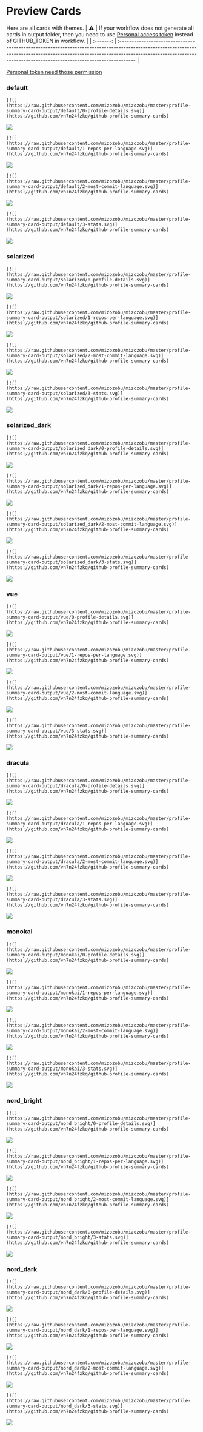 
# Preview Cards

Here are all cards with themes.
| :warning: | If your workflow does not generate all cards in output folder, then you need to use [Personal access token](https://docs.github.com/en/actions/configuring-and-managing-workflows/creating-and-storing-encrypted-secrets) instead of GITHUB_TOKEN in workflow. |
| :-------: | :------------------------------------------------------------------------------------------------------------------------------------------------------------------------------------------------------------------------------------------------ |

[Personal token need those permission](https://github.com/vn7n24fzkq/github-profile-summary-cards/wiki/Personal-access-token-permissions)


### default


```
[![](https://raw.githubusercontent.com/mizozobu/mizozobu/master/profile-summary-card-output/default/0-profile-details.svg)](https://github.com/vn7n24fzkq/github-profile-summary-cards)
```
![](https://raw.githubusercontent.com/mizozobu/mizozobu/master/profile-summary-card-output/default/0-profile-details.svg)


```
[![](https://raw.githubusercontent.com/mizozobu/mizozobu/master/profile-summary-card-output/default/1-repos-per-language.svg)](https://github.com/vn7n24fzkq/github-profile-summary-cards)
```
![](https://raw.githubusercontent.com/mizozobu/mizozobu/master/profile-summary-card-output/default/1-repos-per-language.svg)


```
[![](https://raw.githubusercontent.com/mizozobu/mizozobu/master/profile-summary-card-output/default/2-most-commit-language.svg)](https://github.com/vn7n24fzkq/github-profile-summary-cards)
```
![](https://raw.githubusercontent.com/mizozobu/mizozobu/master/profile-summary-card-output/default/2-most-commit-language.svg)


```
[![](https://raw.githubusercontent.com/mizozobu/mizozobu/master/profile-summary-card-output/default/3-stats.svg)](https://github.com/vn7n24fzkq/github-profile-summary-cards)
```
![](https://raw.githubusercontent.com/mizozobu/mizozobu/master/profile-summary-card-output/default/3-stats.svg)


### solarized


```
[![](https://raw.githubusercontent.com/mizozobu/mizozobu/master/profile-summary-card-output/solarized/0-profile-details.svg)](https://github.com/vn7n24fzkq/github-profile-summary-cards)
```
![](https://raw.githubusercontent.com/mizozobu/mizozobu/master/profile-summary-card-output/solarized/0-profile-details.svg)


```
[![](https://raw.githubusercontent.com/mizozobu/mizozobu/master/profile-summary-card-output/solarized/1-repos-per-language.svg)](https://github.com/vn7n24fzkq/github-profile-summary-cards)
```
![](https://raw.githubusercontent.com/mizozobu/mizozobu/master/profile-summary-card-output/solarized/1-repos-per-language.svg)


```
[![](https://raw.githubusercontent.com/mizozobu/mizozobu/master/profile-summary-card-output/solarized/2-most-commit-language.svg)](https://github.com/vn7n24fzkq/github-profile-summary-cards)
```
![](https://raw.githubusercontent.com/mizozobu/mizozobu/master/profile-summary-card-output/solarized/2-most-commit-language.svg)


```
[![](https://raw.githubusercontent.com/mizozobu/mizozobu/master/profile-summary-card-output/solarized/3-stats.svg)](https://github.com/vn7n24fzkq/github-profile-summary-cards)
```
![](https://raw.githubusercontent.com/mizozobu/mizozobu/master/profile-summary-card-output/solarized/3-stats.svg)


### solarized_dark


```
[![](https://raw.githubusercontent.com/mizozobu/mizozobu/master/profile-summary-card-output/solarized_dark/0-profile-details.svg)](https://github.com/vn7n24fzkq/github-profile-summary-cards)
```
![](https://raw.githubusercontent.com/mizozobu/mizozobu/master/profile-summary-card-output/solarized_dark/0-profile-details.svg)


```
[![](https://raw.githubusercontent.com/mizozobu/mizozobu/master/profile-summary-card-output/solarized_dark/1-repos-per-language.svg)](https://github.com/vn7n24fzkq/github-profile-summary-cards)
```
![](https://raw.githubusercontent.com/mizozobu/mizozobu/master/profile-summary-card-output/solarized_dark/1-repos-per-language.svg)


```
[![](https://raw.githubusercontent.com/mizozobu/mizozobu/master/profile-summary-card-output/solarized_dark/2-most-commit-language.svg)](https://github.com/vn7n24fzkq/github-profile-summary-cards)
```
![](https://raw.githubusercontent.com/mizozobu/mizozobu/master/profile-summary-card-output/solarized_dark/2-most-commit-language.svg)


```
[![](https://raw.githubusercontent.com/mizozobu/mizozobu/master/profile-summary-card-output/solarized_dark/3-stats.svg)](https://github.com/vn7n24fzkq/github-profile-summary-cards)
```
![](https://raw.githubusercontent.com/mizozobu/mizozobu/master/profile-summary-card-output/solarized_dark/3-stats.svg)


### vue


```
[![](https://raw.githubusercontent.com/mizozobu/mizozobu/master/profile-summary-card-output/vue/0-profile-details.svg)](https://github.com/vn7n24fzkq/github-profile-summary-cards)
```
![](https://raw.githubusercontent.com/mizozobu/mizozobu/master/profile-summary-card-output/vue/0-profile-details.svg)


```
[![](https://raw.githubusercontent.com/mizozobu/mizozobu/master/profile-summary-card-output/vue/1-repos-per-language.svg)](https://github.com/vn7n24fzkq/github-profile-summary-cards)
```
![](https://raw.githubusercontent.com/mizozobu/mizozobu/master/profile-summary-card-output/vue/1-repos-per-language.svg)


```
[![](https://raw.githubusercontent.com/mizozobu/mizozobu/master/profile-summary-card-output/vue/2-most-commit-language.svg)](https://github.com/vn7n24fzkq/github-profile-summary-cards)
```
![](https://raw.githubusercontent.com/mizozobu/mizozobu/master/profile-summary-card-output/vue/2-most-commit-language.svg)


```
[![](https://raw.githubusercontent.com/mizozobu/mizozobu/master/profile-summary-card-output/vue/3-stats.svg)](https://github.com/vn7n24fzkq/github-profile-summary-cards)
```
![](https://raw.githubusercontent.com/mizozobu/mizozobu/master/profile-summary-card-output/vue/3-stats.svg)


### dracula


```
[![](https://raw.githubusercontent.com/mizozobu/mizozobu/master/profile-summary-card-output/dracula/0-profile-details.svg)](https://github.com/vn7n24fzkq/github-profile-summary-cards)
```
![](https://raw.githubusercontent.com/mizozobu/mizozobu/master/profile-summary-card-output/dracula/0-profile-details.svg)


```
[![](https://raw.githubusercontent.com/mizozobu/mizozobu/master/profile-summary-card-output/dracula/1-repos-per-language.svg)](https://github.com/vn7n24fzkq/github-profile-summary-cards)
```
![](https://raw.githubusercontent.com/mizozobu/mizozobu/master/profile-summary-card-output/dracula/1-repos-per-language.svg)


```
[![](https://raw.githubusercontent.com/mizozobu/mizozobu/master/profile-summary-card-output/dracula/2-most-commit-language.svg)](https://github.com/vn7n24fzkq/github-profile-summary-cards)
```
![](https://raw.githubusercontent.com/mizozobu/mizozobu/master/profile-summary-card-output/dracula/2-most-commit-language.svg)


```
[![](https://raw.githubusercontent.com/mizozobu/mizozobu/master/profile-summary-card-output/dracula/3-stats.svg)](https://github.com/vn7n24fzkq/github-profile-summary-cards)
```
![](https://raw.githubusercontent.com/mizozobu/mizozobu/master/profile-summary-card-output/dracula/3-stats.svg)


### monokai


```
[![](https://raw.githubusercontent.com/mizozobu/mizozobu/master/profile-summary-card-output/monokai/0-profile-details.svg)](https://github.com/vn7n24fzkq/github-profile-summary-cards)
```
![](https://raw.githubusercontent.com/mizozobu/mizozobu/master/profile-summary-card-output/monokai/0-profile-details.svg)


```
[![](https://raw.githubusercontent.com/mizozobu/mizozobu/master/profile-summary-card-output/monokai/1-repos-per-language.svg)](https://github.com/vn7n24fzkq/github-profile-summary-cards)
```
![](https://raw.githubusercontent.com/mizozobu/mizozobu/master/profile-summary-card-output/monokai/1-repos-per-language.svg)


```
[![](https://raw.githubusercontent.com/mizozobu/mizozobu/master/profile-summary-card-output/monokai/2-most-commit-language.svg)](https://github.com/vn7n24fzkq/github-profile-summary-cards)
```
![](https://raw.githubusercontent.com/mizozobu/mizozobu/master/profile-summary-card-output/monokai/2-most-commit-language.svg)


```
[![](https://raw.githubusercontent.com/mizozobu/mizozobu/master/profile-summary-card-output/monokai/3-stats.svg)](https://github.com/vn7n24fzkq/github-profile-summary-cards)
```
![](https://raw.githubusercontent.com/mizozobu/mizozobu/master/profile-summary-card-output/monokai/3-stats.svg)


### nord_bright


```
[![](https://raw.githubusercontent.com/mizozobu/mizozobu/master/profile-summary-card-output/nord_bright/0-profile-details.svg)](https://github.com/vn7n24fzkq/github-profile-summary-cards)
```
![](https://raw.githubusercontent.com/mizozobu/mizozobu/master/profile-summary-card-output/nord_bright/0-profile-details.svg)


```
[![](https://raw.githubusercontent.com/mizozobu/mizozobu/master/profile-summary-card-output/nord_bright/1-repos-per-language.svg)](https://github.com/vn7n24fzkq/github-profile-summary-cards)
```
![](https://raw.githubusercontent.com/mizozobu/mizozobu/master/profile-summary-card-output/nord_bright/1-repos-per-language.svg)


```
[![](https://raw.githubusercontent.com/mizozobu/mizozobu/master/profile-summary-card-output/nord_bright/2-most-commit-language.svg)](https://github.com/vn7n24fzkq/github-profile-summary-cards)
```
![](https://raw.githubusercontent.com/mizozobu/mizozobu/master/profile-summary-card-output/nord_bright/2-most-commit-language.svg)


```
[![](https://raw.githubusercontent.com/mizozobu/mizozobu/master/profile-summary-card-output/nord_bright/3-stats.svg)](https://github.com/vn7n24fzkq/github-profile-summary-cards)
```
![](https://raw.githubusercontent.com/mizozobu/mizozobu/master/profile-summary-card-output/nord_bright/3-stats.svg)


### nord_dark


```
[![](https://raw.githubusercontent.com/mizozobu/mizozobu/master/profile-summary-card-output/nord_dark/0-profile-details.svg)](https://github.com/vn7n24fzkq/github-profile-summary-cards)
```
![](https://raw.githubusercontent.com/mizozobu/mizozobu/master/profile-summary-card-output/nord_dark/0-profile-details.svg)


```
[![](https://raw.githubusercontent.com/mizozobu/mizozobu/master/profile-summary-card-output/nord_dark/1-repos-per-language.svg)](https://github.com/vn7n24fzkq/github-profile-summary-cards)
```
![](https://raw.githubusercontent.com/mizozobu/mizozobu/master/profile-summary-card-output/nord_dark/1-repos-per-language.svg)


```
[![](https://raw.githubusercontent.com/mizozobu/mizozobu/master/profile-summary-card-output/nord_dark/2-most-commit-language.svg)](https://github.com/vn7n24fzkq/github-profile-summary-cards)
```
![](https://raw.githubusercontent.com/mizozobu/mizozobu/master/profile-summary-card-output/nord_dark/2-most-commit-language.svg)


```
[![](https://raw.githubusercontent.com/mizozobu/mizozobu/master/profile-summary-card-output/nord_dark/3-stats.svg)](https://github.com/vn7n24fzkq/github-profile-summary-cards)
```
![](https://raw.githubusercontent.com/mizozobu/mizozobu/master/profile-summary-card-output/nord_dark/3-stats.svg)

